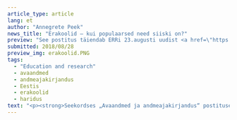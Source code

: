 ```yaml
---
article_type: article
lang: et
author: "Annegrete Peek"
news_title: "Erakoolid – kui populaarsed need siiski on?"
preview: "See postitus täiendab ERRi 23.augusti uudist <a href=\"https://www.err.ee/855819/erakoolid-koguvad-populaarsust\" target=\"_blank\" >„Erakoolid koguvad populaarsust“</a>. Antud uudis tekitas mitmeid küsimusi. Kui kiire on olnud kasv? Kas koolide arv on mitmekordistunud? Kas õpilaste arv on mitmekordistunud? Kas kasv on olnud pidev? Kus paiknevad erakoolid?</p><p>Nendele küsimustele vastuse leidmiseks kasutame Haridus- ja Teadusministeeriumi <a href=\"https://opendata.riik.ee/et/dataset/eesti-hariduse-infos-steemi-avaandmed\" target=\"_blank\" >Eesti Haridus Infosüsteemi (EHIS) andmeid</a>. Uuritavas <a href=\"https://www.hm.ee/ehis/statistilised_tabelid/download.php?file=alus_yld_oppeasutused_oppurid.xlsx\" >andmestikus</a> on viimase viie õppeaasta andmed.</p><p>Kui õppeaastal 2013/2014 käisid lapsed 48 erakoolis, siis 2017/2018 õppeaastaks oli tegutsevate erakoolide arv kasvanud 58 koolile. Kas munitsipaalkoolide arv on ka kasvanud? Ei. Selgema pildi saame kui vaatame osakaalusid.</p>"
submitted: 2018/08/28
preview_img: erakoolid.PNG
tags:
  - "Education and research"
  - avaandmed
  - andmeajakirjandus
  - Eestis
  - erakoolid
  - haridus
text: "<p><strong>Seekordses „Avaandmed ja andmeajakirjandus“ postituses vaatame lähemalt haridusteemalisi andmeid. Kooliaasta on kohe algamas ja sellest ajendatuna võtame vaatluse alla erakoolide populaarsuse, keskendudes laiematele trendidele viimase viie aasta lõikes ja vaadates põhjalikumalt tagasi ka lõppenud kooliaastale.</strong></p><p>See postitus on täienduseks ERRi uudisloole <a href=\"https://www.err.ee/855819/erakoolid-koguvad-populaarsust\" target=\"_blank\" >„Erakoolid koguvad populaarsust“ (23.08.2018)</a>), mis tõstatas mitmeid küsimusi, muu hulgas selle kohta, kui kiire on olnud erakoolide arvu kasv. Kas nende hulk on mitmekordistunud ja kas seda on teinud ka õpilaste arv? Kas see kasv on olnud pidev? Ja kus need erakoolid üldse asuvad?</p><p>Nendele küsimustele vastuse leidmiseks kasutame Haridus- ja Teadusministeeriumi <a href=\"https://opendata.riik.ee/et/dataset/eesti-hariduse-infos-steemi-avaandmed\" target=\"_blank\" >Eesti Hariduse Infosüsteemi (EHIS) avaandmeid</a>. Uuritavas <a href=\"https://www.hm.ee/ehis/statistilised_tabelid/download.php?file=alus_yld_oppeasutused_oppurid.xlsx\" >andmestikus</a> on viimase viie õppeaasta andmed.</p><p>Kui 2013/2014 õppeaastal oli Eestis 48 erakooli, siis 2017/2018 õppeaastaks oli neid juba 58. Kas samal ajal on paralleelselt kasvanud ka munitsipaalkoolide arv? Ei ole. Olukorrast selgema pildi saamiseks tuleks aga vaadata, milline on erakoolide osakaal kogu koolisüsteemis.</p><p><img alt=\"\" src=\"https://raw.githubusercontent.com/okestonia/Data-Viz-Protos/master/erakoolid/Erakool_aasta_est.png\" style=\"width: 100%\"></p><p>Viimase viie aastaga on nii erakoolide kui ka õpilaste arv kasvanud 20%. Kui 2013/2014. õppeaastal oli erakoolide osakaal 9%, siis viis aastat hiljem oli see 11%. Sama perioodi jooksul on õpilaste arv tõusnud 1% võrra.</p><p>2016/2017. õppeaasta puhul on täheldatav kurioosne langus. Ikka juhtub, et osa koole suletakse ja avatakse uusi, kuid selle konkreetse languse põhjustas Eesti ühe suurima kooli – Keila Kooli – staatuse muutmine erakoolist munitsipaalkooliks.</p><p>Kus asuvad erakoolid? Uurime seda viimase õppeaasta andmete põhjal.</p><p><img alt=\"\" src=\"https://raw.githubusercontent.com/okestonia/Data-Viz-Protos/master/erakoolid/Erakool_maakond_est.png\" style=\"width: 100%\"></p><p>2017/2018 õppeaastal oli kolm maakonda (Hiiu-, Jõgeva- ja Läänemaa), kus ei tegutsenud ühtegi erakooli. Kõige suurem erakoolide osakaal oli aga Harjumaal (21%), jäädes teistes maakondades 5-12% vahele.</p><p>Lääne-Virumaal ei ole küll palju erakoole, aga paljud selle kandi õpilased käisid just erakoolis. Samal ajal oli Võrumaal erakoolide osakaal suurem, aga neis õppis ainult 2% õpilastest. Kusjuures mõlemas maakonnas tegutses 3 erakooli.</p><p>Lisaks on erakoolid populaarsed algkoolide tasandil. Samuti on erakoole rohkem hariduslike erivajadustega õpilastele suunatud koolide seas võrreldes tavakoolidega (vastavalt 18% ja 11%). Ka võõrkeelse (näiteks inglise või soome) õppekeelega koolid on reeglina erakoolid.</p><p>Seega näitavad haridusandmed, et kuigi erakoolide populaarsus ei ole mitmekordistunud, on nende populaarsus stabiilselt kasvanud. Eks ole näha, kaua see trend veel jätkub.</p><p><em>Projekt \"Avaandmete kasutamise edendamine\" viiakse ellu Majandus- ja Kommunikatsiooniministeeriumi tellimusel EL struktuuritoetuse toetusskeemist \"Infoühiskonna teadlikkuse tõstmine\", mida rahastab Euroopa Regionaalarengu Fond. Hanke tulemusel viib projekti tegevused läbi MTÜ Open Knowledge Estonia.</em></p><blockquote><p>Allikad:</p><p><a href=\"https://github.com/okestonia/Data-Viz-Protos/tree/master/erakoolid\" >https://github.com/okestonia/Data-Viz-Protos/tree/master/erakoolid</a></p><p><a href=\"https://www.err.ee/855819/erakoolid-koguvad-populaarsust\" >https://www.err.ee/855819/erakoolid-koguvad-populaarsust</a></p><p><a href=\"https://opendata.riik.ee/et/dataset/eesti-hariduse-infos-steemi-avaandmed\" >https://opendata.riik.ee/et/dataset/eesti-hariduse-infos-steemi-avaandmed</a></p><p><a href=\"https://www.hm.ee/ehis/statistilised_tabelid/download.php?file=alus_yld_oppeasutused_oppurid.xlsx\" >https://www.hm.ee/ehis/statistilised_tabelid/download.php?file=alus_yld_oppeasutused_oppurid.xlsx</a></p></blockquote>"
---
```

